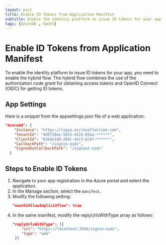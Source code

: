 ```yaml
---
layout: post
title: Enable ID Tokens from Application Manifest
subtitle: Enable the identity platform to issue ID tokens for your app
tags: [AzureAD , Oauth]
---
```


# Enable ID Tokens from Application Manifest

To enable the identity platform to issue ID tokens for your app, you need to enable the hybrid flow. The hybrid flow combines the use of the authorization code grant for obtaining access tokens and OpenID Connect (OIDC) for getting ID tokens.


## App Settings
Here is a snippet from the appsettings.json file of a web application:
```json
"AzureAd": {
    "Instance": "https://login.microsoftonline.com",
    "TenantId": "4d5f18ee-5b52-4315-85aa-******",
    "ClientId": "826de1d0-269c-41c3-bcbf-******",
    "CallbackPath": "/signin-oidc",
    "SignedOutCallbackPath": "/signout-oidc"
  }
```
## Steps to Enable ID Tokens

1. Navigate to your app registration in the Azure portal and select the application.
2. In the Manage section, select the `manifest`.
3. Modify the following setting:
   ```json
   "oauth2AllowImplicitFlow": true
   ```
4. In the same manifest, modify the replyUrlsWithType array as follows:
   ```json
   "replyUrlsWithType": [{
       "url": "https://localhost:7046/signin-oidc",
       "type": "web"
    }]
    ```

        

